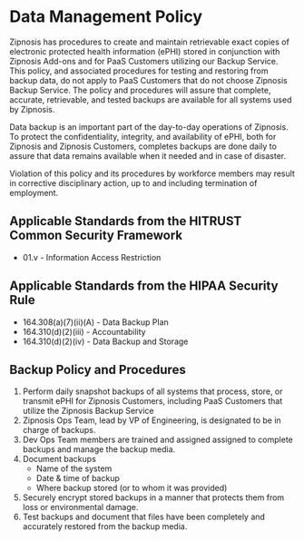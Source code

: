 # Data Management Policy

Zipnosis has procedures to create and maintain retrievable exact copies of electronic protected health information (ePHI) stored in conjunction with Zipnosis Add-ons and for PaaS Customers utilizing our Backup Service. This policy, and associated procedures for testing and restoring from backup data, do not apply to PaaS Customers that do not choose Zipnosis Backup Service. The policy and procedures will assure that complete, accurate, retrievable, and tested backups are available for all systems used by Zipnosis.

Data backup is an important part of the day-to-day operations of Zipnosis. To protect the confidentiality, integrity, and availability of ePHI, both for Zipnosis and Zipnosis Customers, completes backups are done daily to assure that data remains available when it needed and in case of disaster.

Violation of this policy and its procedures by workforce members may result in corrective disciplinary action, up to and including termination of employment.

## Applicable Standards from the HITRUST Common Security Framework

* 01.v - Information Access Restriction

## Applicable Standards from the HIPAA Security Rule

* 164.308(a)(7)(ii)(A) - Data Backup Plan
* 164.310(d)(2)(iii) - Accountability
* 164.310(d)(2)(iv) - Data Backup and Storage

## Backup Policy and Procedures

1. Perform daily snapshot backups of all systems that process, store, or transmit ePHI for Zipnosis Customers, including PaaS Customers that utilize the Zipnosis Backup Service
2. Zipnosis Ops Team, lead by VP of Engineering, is designated to be in charge of backups.
3. Dev Ops Team members are trained and assigned assigned to complete backups and manage the backup media.
4. Document backups
	* Name of the system
	* Date & time of backup
	* Where backup stored (or to whom it was provided)
5. Securely encrypt stored backups in a manner that protects them from loss or environmental damage.
6. Test backups and document that files have been completely and accurately restored from the backup media.

